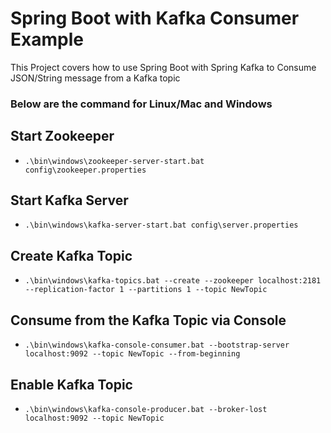 # Spring Boot with Kafka Consumer Example

This Project covers how to use Spring Boot with Spring Kafka to Consume JSON/String message from a Kafka topic

### Below are the command for Linux/Mac and Windows

## Start Zookeeper
- `.\bin\windows\zookeeper-server-start.bat config\zookeeper.properties`

## Start Kafka Server
- `.\bin\windows\kafka-server-start.bat config\server.properties`

## Create Kafka Topic
- `.\bin\windows\kafka-topics.bat --create --zookeeper localhost:2181 --replication-factor 1 --partitions 1 --topic NewTopic`

## Consume from the Kafka Topic via Console
- `.\bin\windows\kafka-console-consumer.bat --bootstrap-server localhost:9092 --topic NewTopic --from-beginning`

## Enable Kafka Topic
- `.\bin\windows\kafka-console-producer.bat --broker-lost localhost:9092 --topic NewTopic`
